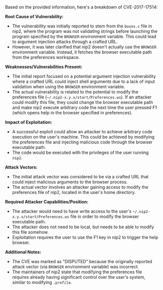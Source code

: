 Based on the provided information, here's a breakdown of CVE-2017-17514:

**Root Cause of Vulnerability:**
- The vulnerability was initially reported to stem from the `boxes.c` file in nip2, where the program was not validating strings before launching the program specified by the `BROWSER` environment variable. This could lead to argument injection attacks through a crafted URL.
- However, it was later clarified that nip2 doesn't actually use the `BROWSER` environment variable. Instead, it fetches the browser executable path from the preferences workspace.

**Weaknesses/Vulnerabilities Present:**
- The initial report focused on a potential argument injection vulnerability where a crafted URL could inject shell arguments due to a lack of input validation when using the `BROWSER` environment variable.
- The actual vulnerability is related to the potential to modify the preferences file (`~/.nip2-x.y.x/start/Preferences.ws`). If an attacker could modify this file, they could change the browser executable path and make nip2 execute arbitrary code the next time the user pressed F1 (which opens help in the browser specified in preferences).

**Impact of Exploitation:**
- A successful exploit could allow an attacker to achieve arbitrary code execution on the user's machine. This could be achieved by modifying the preferences file and injecting malicious code through the browser executable path.
- The code would be executed with the privileges of the user running `nip2`.

**Attack Vectors:**
- The initial attack vector was considered to be via a crafted URL that could inject malicious arguments to the browser process.
- The actual vector involves an attacker gaining access to modify the preferences file of nip2, located in the user's home directory.

**Required Attacker Capabilities/Position:**
- The attacker would need to have write access to the user's `~/.nip2-x.y.x/start/Preferences.ws` file in order to modify the browser executable path.
- The attacker does not need to be local, but needs to be able to modify this file somehow.
- Exploitation requires the user to use the F1 key in nip2 to trigger the help browser.

**Additional Notes:**
- The CVE was marked as "DISPUTED" because the originally reported attack vector (via `BROWSER` environment variable) was incorrect.
- The maintainers of nip2 state that modifying the preferences file requires already having significant control over the user's system, similar to modifying `.profile`.